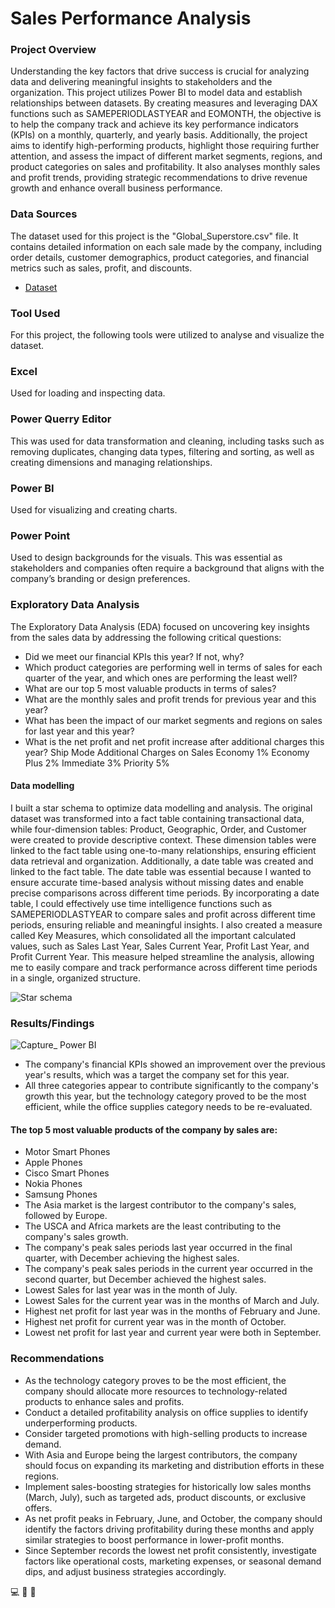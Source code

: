 # Sales Performance Analysis

### Project Overview

Understanding the key factors that drive success is crucial for analyzing data and delivering meaningful insights to stakeholders and the organization. This project utilizes Power BI to model data and establish relationships between datasets. By creating measures and leveraging DAX functions such as SAMEPERIODLASTYEAR and EOMONTH, the objective is to help the company track and achieve its key performance indicators (KPIs) on a monthly, quarterly, and yearly basis.
Additionally, the project aims to identify high-performing products, highlight those requiring further attention, and assess the impact of different market segments, regions, and product categories on sales and profitability. It also analyses monthly sales and profit trends, providing strategic recommendations to drive revenue growth and enhance overall business performance.

### Data Sources
The dataset used for this project is the "Global_Superstore.csv" file. It contains detailed information on each sale made by the company, including order details, customer demographics, product categories, and financial metrics such as sales, profit, and discounts.
- [Dataset](https://github.com/yiadomboakye/Sales-Performance-Dashboard_-Power-BI/blob/main/Global_Superstore(CSV)%20(version%201).xlsb.csv)

### Tool Used
For this project, the following tools were utilized to analyse and visualize the dataset.
### Excel
Used for loading and inspecting data.
### Power Querry Editor
This was used for data transformation and cleaning, including tasks such as removing duplicates, changing data types, filtering and sorting, as well as creating dimensions and managing relationships.
### Power BI
Used for visualizing and creating charts.
### Power Point
Used to design backgrounds for the visuals. This was essential as stakeholders and companies often require a background that aligns with the company’s branding or design preferences.

### Exploratory Data Analysis
The Exploratory Data Analysis (EDA) focused on uncovering key insights from the sales data by addressing the following critical questions:

 - Did we meet our financial KPIs this year? If not, why?
 - 	Which product categories are performing well in terms of sales for each quarter of the year, and which ones are performing the least well?
 - 	What are our top 5 most valuable products in terms of sales?
 - 	What are the monthly sales and profit trends for previous year and this year?
 - 	What has been the impact of our market segments and regions on sales for last year and this year?
 - 	What is the net profit and net profit increase after additional charges this 
year?
Ship Mode Additional Charges on Sales Economy 1% Economy Plus 2% Immediate 3% Priority 5%
#### Data modelling
I built a star schema to optimize data modelling and analysis. The original dataset was transformed into a fact table containing transactional data, while four-dimension tables: Product, Geographic, Order, and Customer were created to provide descriptive context. These dimension tables were linked to the fact table using one-to-many relationships, ensuring efficient data retrieval and organization. Additionally, a date table was created and linked to the fact table. The date table was essential because I wanted to ensure accurate time-based analysis without missing dates and enable precise comparisons across different time periods. By incorporating a date table, I could effectively use time intelligence functions such as SAMEPERIODLASTYEAR to compare sales and profit across different time periods, ensuring reliable and meaningful insights. I also created a measure called Key Measures, which consolidated all the important calculated values, such as Sales Last Year, Sales Current Year, Profit Last Year, and Profit Current Year. This measure helped streamline the analysis, allowing me to easily compare and track performance across different time periods in a single, organized structure. 

![Star schema](https://github.com/user-attachments/assets/eba1fbf7-c5f6-4ff7-aa94-f4447fe839a3)

### Results/Findings

![Capture_ Power BI](https://github.com/user-attachments/assets/776db9c0-ab6b-40a8-bbed-832d32f9c68f)


- The company's financial KPIs showed an improvement over the previous year's results, which was a target the company set for this year.
- All three categories appear to contribute significantly to the company's growth this year, but the technology category proved to be the most efficient, while the office supplies category needs to be re-evaluated.
#### The top 5 most valuable products of the company by sales are:
- Motor Smart Phones
- Apple Phones
- Cisco Smart Phones
- Nokia Phones
- Samsung Phones
- The Asia market is the largest contributor to the company's sales, followed by Europe.
- The USCA and Africa markets are the least contributing to the company's sales growth.
- The company's peak sales periods last year occurred in the final quarter, with December achieving the highest sales.
- The company's peak sales periods in the current year occurred in the second quarter, but December achieved the highest sales.
- Lowest Sales for last year was in the month of July.
- Lowest Sales for the current year was in the months of March and July.
- Highest net profit for last year was in the months of February and June.
- Highest net profit for current year was in the month of October.
- Lowest net profit for last year and current year were both in September.

### Recommendations
- As the technology category proves to be the most efficient, the company should allocate more resources to technology-related products to enhance sales and profits.
- Conduct a detailed profitability analysis on office supplies to identify underperforming products.
- Consider targeted promotions with high-selling products to increase demand.
- With Asia and Europe being the largest contributors, the company should focus on expanding its marketing and distribution efforts in these regions.
- Implement sales-boosting strategies for historically low sales months (March, July), such as targeted ads, product discounts, or exclusive offers.
- As net profit peaks in February, June, and October, the company should identify the factors driving profitability during these months and apply similar strategies to boost performance in lower-profit months.
- Since September records the lowest net profit consistently, investigate factors like operational costs, marketing expenses, or seasonal demand dips, and adjust business strategies accordingly.

💻
🥇
🙂
  


